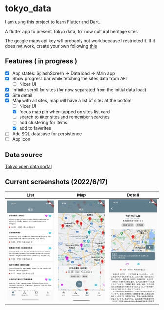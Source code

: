 # tokyo_data

I am using this project to learn Flutter and Dart.

A flutter app to present Tokyo data, for now cultural heritage sites

The google maps api key will probably not work because I restricted it. If it does not work, create your own following [this](https://pub.dev/packages/google_maps_flutter)

## Features ( in progress )
- [x] App states: SplashScreen -> Data load -> Main app  
- [x] Show progress bar while fetching the sites data from API  
    - [ ] Nicer UI  
- [x] Infinite scroll for sites (for now separated from the initial data load)  
- [x] Site detail  
- [x] Map with all sites, map will have a list of sites at the bottom  
    - [ ] Nicer UI  
    - [x] focus map pin when tapped on sites list card  
    - [ ] search to filter sites and remember searches  
    - [ ] add clustering for items  
    - [x] add to favorites  
- [ ] Add SQL database for persistence  
- [ ] App icon  

## Data source
[Tokyo open data portal](https://portal.data.metro.tokyo.lg.jp/opendata-api/)

## Current screenshots (2022/6/17)
|List  |Map  |Detail  |
|----|-----|------|
|<img src="/screenshots/list.png" width="200">|<img src="/screenshots/map.png" width="200">|<img src="/screenshots/detail.png" width="200">|